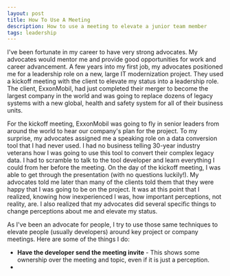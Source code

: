 ```yaml
---
layout: post
title: How To Use A Meeting
description: How to use a meeting to elevate a junior team member
tags: leadership
---
```


I've been fortunate in my career to have very strong advocates. My advocates would mentor me and provide good opportunities for work and career advancement. A few years into my first job, my advocates positioned me for a leadership role on a new, large IT modernization project. They used a kickoff meeting with the client to elevate my status into a leadership role. The client, ExxonMobil, had just completed their merger to become the largest company in the world and was going to replace dozens of legacy systems with a new global, health and safety system for all of their business units. 

For the kickoff meeting, ExxonMobil was going to fly in senior leaders from around the world to hear our company's plan for the project. To my surprise, my advocates assigned me a speaking role on a data conversion tool that I had never used. I had no business telling 30-year industry veterans how I was going to use this tool to convert their complex legacy data. I had to scramble to talk to the tool developer and learn everything I could from her before the meeting. On the day of the kickoff meeting, I was able to get through the presentation (with no questions luckily!). My advocates told me later than many of the clients told them that they were happy that I was going to be on the project. It was at this point that I realized, knowing how inexperienced I was, how important perceptions, not reality, are. I also realized that my advocates did several specific things to change perceptions about me and elevate my status.

As I've been an advocate for people, I try to use those same techniques to elevate people (usually developers) around key project or company meetings. Here are some of the things I do:

* **Have the developer send the meeting invite** - This shows some ownership over the meeting and topic, even if it is just a perception.
* 


